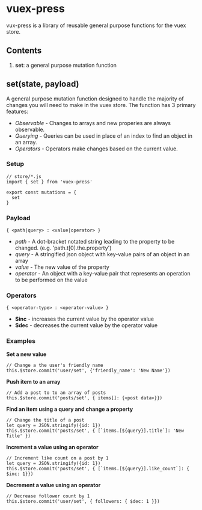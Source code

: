 # vuex-press
vux-press is a library of reusable general purpose functions for the vuex store.

## Contents
1. **set**: a general purpose mutation function

## set(state, payload)
A general purpose mutation function designed to handle the majority of changes you will need to make in the vuex store. The function has 3 primary features:
- *Observable* - Changes to arrays and new properies are always observable.
- *Querying* - Queries can be used in place of an index to find an object in an array.
- *Operators* - Operators make changes based on the current value.

### Setup
```
// store/*.js
import { set } from 'vuex-press'

export const mutations = {
  set
}
```

### Payload
```
{ <path|query> : <value|operator> }
```
- *path* - A dot-bracket notated string leading to the property to be changed. (e.g. 'path.t[0].the.property')
- *query* - A stringified json object with key-value pairs of an object in an array
- *value* - The new value of the property
- *operator* - An object with a key-value pair that represents an operation to be performed on the value

### Operators
```
{ <operator-type> : <operator-value> }
```
- **$inc** - increases the current value by the operator value
- **$dec** - decreases the current value by the operator value

### Examples
**Set a new value**
```
// Change a the user's friendly name
this.$store.commit('user/set', {'friendly_name': 'New Name'})
```
**Push item to an array**
```
// Add a post to to an array of posts
this.$store.commit('posts/set', { items[]: {<post data>}})
```
**Find an item using a query and change a property**
```
// Change the title of a post
let query = JSON.stringify({id: 1})
this.$store.commit('posts/set', { [`items.[${query}].title`]: 'New Title' })
```
**Increment a value using an operator**
```
// Increment like count on a post by 1
let query = JSON.stringify({id: 1})
this.$store.commit('posts/set', { [`items.[${query}].like_count`]: { $inc: 1}})
```
**Decrement a value using an operator**
```
// Decrease follower count by 1
this.$store.commit('user/set', { followers: { $dec: 1 }})
```
